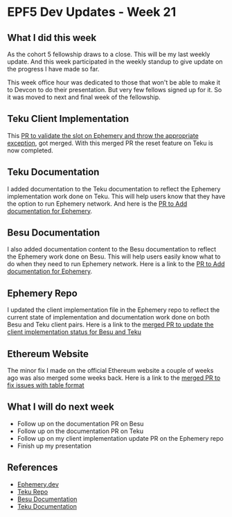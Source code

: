 # EPF5 Dev Updates - Week 21

## What I did this week
As the cohort 5 fellowship draws to a close. This will be my last weekly update. And this week participated in the weekly standup to give update on the progress I have made so far. 

This week office hour was dedicated to those that won't be able to make it to Devcon to do their presentation. But very few fellows signed up for it. So it was moved to next and final week of the fellowship.


## Teku Client Implementation

This [PR to validate the slot on Ephemery and throw the appropriate exception](https://github.com/Consensys/teku/pull/8759), got merged. With this merged PR the reset feature on Teku is now completed.

## Teku Documentation
I added documentation to the Teku documentation to reflect the Ephemery implementation work done on Teku. This will help users know that they have the option to run Ephemery network. And here is the [PR to Add documentation for Ephemery](https://github.com/Consensys/doc.teku/pull/621).


## Besu Documentation
I also added documentation content to the Besu documentation to reflect the Ephemery work done on Besu. This will help users easily know what to do when they need to run Ephemery network. Here is a link to the [PR to Add documentation for Ephemery](https://github.com/hyperledger/besu-docs/pull/1727).

## Ephemery Repo
I updated the client implementation file in the Ephemery repo to reflect the current state of implementation and documentation work done on both Besu and Teku client pairs. Here is a link to the [merged PR to update the client implementation status for Besu and Teku](https://github.com/ephemery-testnet/ephemery-resources/pull/15)

## Ethereum Website
The minor fix I made on the official Ethereum website a couple of weeks ago was also merged some weeks back. Here is a link to the [merged PR to fix issues with table format](https://github.com/ethereum/ethereum-org-website/pull/13870)


## What I will do next week
- Follow up on the documentation PR on Besu
- Follow up on the documentation PR on Teku
- Follow up on my client implementation update PR on the Ephemery repo
- Finish up my presentation


## References
- [Ephemery.dev](ephemery.dev)
- [Teku Repo](https://github.com/Consensys/teku)
- [Besu Documentation](https://besu.hyperledger.org/)
- [Teku Documentation](https://docs.teku.consensys.io/)